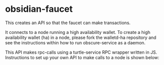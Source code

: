 # obsidian-faucet
This creates an API so that the faucet can make transactions.

It connects to a node running a high availability wallet. To create a high availability wallet (ha) in a node, please fork the walletd-ha repository and see the instructions within how to run obscure-service as a daemon.

This API makes rpc-calls using a turtle-service RPC wrapper written in JS. Instructions to set up your own API to make calls to a node is shown below:



